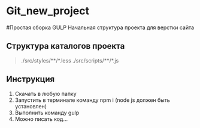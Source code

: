 # Git_new_project
#Простая сборка GULP
 Начальная структура проекта для верстки сайта

 ## Структура каталогов проекта
 >./src/styles/\*\*/\*.less
 >./src/scripts/\*\*/\*.js

 ## Инструкция
1. Скачать в любую папку
2. Запустить в терминале команду npm i (node js должен быть установлен)
3. Выполнить команду gulp
4. Можно писать код...
